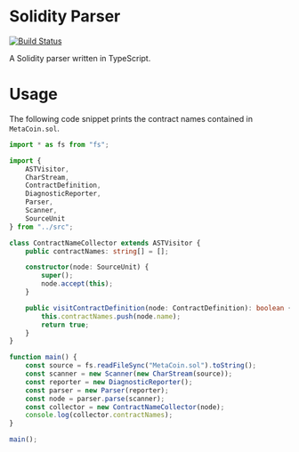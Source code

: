 Solidity Parser
===============
[![Build Status](https://travis-ci.org/CodeChain-io/solidity-parser.svg?branch=master)](https://travis-ci.org/CodeChain-io/solidity-parser)

A Solidity parser written in TypeScript.

# Usage

The following code snippet prints the contract names contained in `MetaCoin.sol`.

```typescript
import * as fs from "fs";

import {
    ASTVisitor,
    CharStream,
    ContractDefinition,
    DiagnosticReporter,
    Parser,
    Scanner,
    SourceUnit
} from "../src";

class ContractNameCollector extends ASTVisitor {
    public contractNames: string[] = [];

    constructor(node: SourceUnit) {
        super();
        node.accept(this);
    }

    public visitContractDefinition(node: ContractDefinition): boolean {
        this.contractNames.push(node.name);
        return true;
    }
}

function main() {
    const source = fs.readFileSync("MetaCoin.sol").toString();
    const scanner = new Scanner(new CharStream(source));
    const reporter = new DiagnosticReporter();
    const parser = new Parser(reporter);
    const node = parser.parse(scanner);
    const collector = new ContractNameCollector(node);
    console.log(collector.contractNames);
}

main();
```
